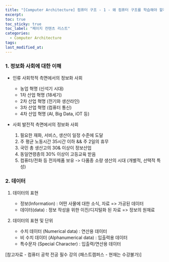 ```yaml
---
title: "[Computer Architecture] 컴퓨터 구조 - 1 - 왜 컴퓨터 구조를 학습해야 할까?"
excerpt:
toc: true
toc_sticky: true
toc_label: "페이지 컨텐츠 리스트"
categories:
  - Computer Architecture
tags:
last_modified_at:
---
```


### **1. 정보화 사회에 대한 이해**

- 인류 사회학적 측면에서의 정보화 사회

  - 농업 혁명 (신석기 시대)
  - 1차 산업 혁명 (18세기)
  - 2차 산업 혁명 (전기와 생산라인)
  - 3차 산업 혁명 (컴퓨터 통신)
  - 4차 산업 혁명 (AI, Big Data, iOT 등)

- 사회 발전적 측면에서의 정보화 사회

  1. 필요한 재화, 서비스, 생산이 일정 수준에 도달
  2. 주 평균 노동시간 35시간 이하 && 주 2일의 휴무
  3. 국민 총 생산고의 30& 이상이 정보산업
  4. 동일연령층의 30% 이상이 고등교육 받음
  5. 컴퓨터/전화 등 전자제품 보유 -> 다품종 소량 생산의 시대 (개별적, 선택적 특성)

### **2. 데이터**

1. 데이터의 표현

   - 정보(Information) : 어떤 사물에 대한 소식, 자료 => 가공된 데이터
   - 데이터(data) : 정보 작성을 위한 이진/디지털화 된 자료 => 정보의 원재료

2. 데이터의 표현 및 단위

   - 수치 데이터 (Numerical data) : 연산용 데이터
   - 비 수치 데이터 (Alphanumerical data) : 입출력용 데이터
   - 특수문자 (Special Character) : 입출력/연산용 데이터

[참고자료 - 컴퓨터 공학 전공 필수 강의 (패스트캠퍼스 - 현재는 수강불가)]
